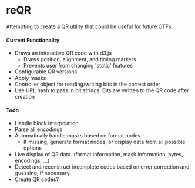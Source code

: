 reQR
====

Attempting to create a QR utility that could be useful for future CTFs.


#### Current Functionality
* Draws an interactive QR code with d3.js
  * Draws position, alignment, and timing markers
  * Prevents user from changing 'static' features
* Configurable QR versions
* Apply masks
* Controller object for reading/writing bits in the correct order 
* Use URL hash to pass in bit strings. Bits are written to the QR code after creation


#### Todo
* Handle block interpolation
* Parse all encodings
* Automatically handle masks based on format nodes
  * If missing, generate format nodes, or display data from all possible options
* Live display of QR data. (format information, mask information, bytes, encodings, ...)
* Detect and reconstruct incomplete codes based on error correction and guessing, if necessary.
* Create QR codes?
